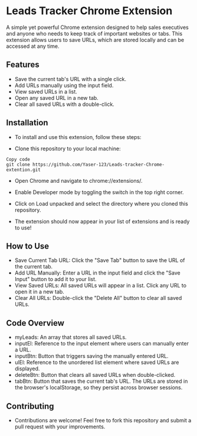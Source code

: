 # Leads Tracker Chrome Extension
A simple yet powerful Chrome extension designed to help sales executives and anyone who needs to keep track of important websites or tabs. This extension allows users to save URLs, which are stored locally and can be accessed at any time.

## Features
- Save the current tab's URL with a single click.
- Add URLs manually using the input field.
- View saved URLs in a list.
- Open any saved URL in a new tab.
- Clear all saved URLs with a double-click.
## Installation
- To install and use this extension, follow these steps:

- Clone this repository to your local machine:
```
Copy code
git clone https://github.com/Yaser-123/Leads-tracker-Chrome-extention.git
```

- Open Chrome and navigate to chrome://extensions/.

- Enable Developer mode by toggling the switch in the top right corner.

- Click on Load unpacked and select the directory where you cloned this repository.

- The extension should now appear in your list of extensions and is ready to use!

## How to Use
- Save Current Tab URL: Click the "Save Tab" button to save the URL of the current tab.
- Add URL Manually: Enter a URL in the input field and click the "Save Input" button to add it to your list.
- View Saved URLs: All saved URLs will appear in a list. Click any URL to open it in a new tab.
- Clear All URLs: Double-click the "Delete All" button to clear all saved URLs.
## Code Overview
- myLeads: An array that stores all saved URLs.
- inputEl: Reference to the input element where users can manually enter a URL.
- inputBtn: Button that triggers saving the manually entered URL.
- ulEl: Reference to the unordered list element where saved URLs are displayed.
- deleteBtn: Button that clears all saved URLs when double-clicked.
- tabBtn: Button that saves the current tab's URL.
The URLs are stored in the browser's localStorage, so they persist across browser sessions.

## Contributing
- Contributions are welcome! Feel free to fork this repository and submit a pull request with your improvements.
